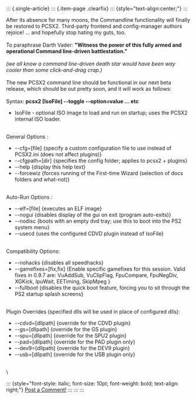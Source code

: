 ::: {.single-article}
::: {.item-page .clearfix}
::: {style="text-align:center;"}
:::

After its absence for many moons, the Commandline functionality will
finally be restored to PCSX2. Third-party frontend and config-manager
authors rejoice! \... and hopefully stop hating my guts, too.\
\
To paraphrase Darth Vader: **\"Witness the power of this fully armed and
operational Command line-driven battlestation.\"**\
\
*(we all know a command line-driven death star would have been way
cooler than some click-and-drag crap.)*\
\
The new PCSX2 command line should be functional in our next beta
release, which should be out pretty soon, and it will work as follows:\
\
Syntax: **pcsx2 \[IsoFile\] \--toggle \--option=value \... etc**

-   IsoFile - optional ISO image to load and run on startup; uses the
    PCSX2 internal ISO loader.

\
General Options :

-   \--cfg=\[file\] {specify a custom configuration file to use instead
    of PCSX2.ini (does not affect plugins)}
-   \--cfgpath=\[dir\] {specifies the config folder; applies to pcsx2 +
    plugins}
-   \--help {display this help text}
-   \--forcewiz {forces running of the First-time Wizard (selection of
    docs folders and what-not)}

\
Auto-Run Options :

-   \--elf=\[file\] {executes an ELF image}
-   \--nogui {disables display of the gui on exit (program auto-exits)}
-   \--nodisc {boots with an empty dvd tray; use this to boot into the
    PS2 system menu}
-   \--usecd {uses the configured CDVD plugin instead of IsoFile}

\
Compatibility Options:

-   \--nohacks {disables all speedhacks}
-   \--gamefixes=\[fix,fix\] {Enable specific gamefixes for this
    session. Valid fixes in 0.9.7 are: VuAddSub, VuClipFlag, FpuCompare,
    FpuNegDiv, XGKick, IpuWait, EETiming, SkipMpeg }
-   \--fullboot {disables the quick boot feature, forcing you to sit
    through the PS2 startup splash screens}

\
Plugin Overrides (specified dlls will be used in place of configured
dlls):

-   \--cdvd=\[dllpath\] {override for the CDVD plugin}
-   \--gs=\[dllpath\] {override for the GS plugin}
-   \--spu=\[dllpath\] {override for the SPU2 plugin}
-   \--pad=\[dllpath\] {override for the PAD plugin only}
-   \--dev9=\[dllpath\] {override for the DEV9 plugin}
-   \--usb=\[dllpath\] {override for the USB plugin only}

\
\

::: {style="font-style: italic; font-size: 10pt; font-weight: bold; text-align: right;"}
[Post a Comment!](http://forums.pcsx2.net/thread-15372.html)
:::
:::
:::

